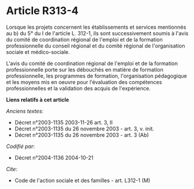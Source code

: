 # Article R313-4

Lorsque les projets concernent les établissements et services mentionnés au b) du 5° du I de l'article L. 312-1, ils sont
successivement soumis à l'avis du comité de coordination régional de l'emploi et de la formation professionnelle du conseil
régional et du comité régional de l'organisation sociale et médico-sociale.

L'avis du comité de coordination régional de l'emploi et de la formation professionnelle porte sur les débouchés en matière
de formation professionnelle, les programmes de formation, l'organisation pédagogique et les moyens mis en oeuvre pour
l'évaluation des compétences professionnelles et la validation des acquis de l'expérience.

**Liens relatifs à cet article**

_Anciens textes_:

  - Décret n°2003-1135 2003-11-26 art. 3, II
  - Décret n°2003-1135 du 26 novembre 2003 - art. 3, v. init.
  - Décret n°2003-1135 du 26 novembre 2003 - art. 3 (Ab)

_Codifié par_:

  - Décret n°2004-1136 2004-10-21

_Cite_:

  - Code de l'action sociale et des familles - art. L312-1 (M)
